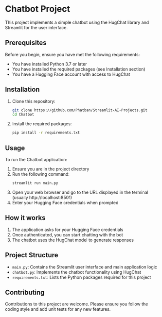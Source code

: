 # Chatbot Project

This project implements a simple chatbot using the HugChat library and Streamlit for the user interface.

## Prerequisites

Before you begin, ensure you have met the following requirements:
* You have installed Python 3.7 or later
* You have installed the required packages (see Installation section)
* You have a Hugging Face account with access to HugChat

## Installation

1. Clone this repository:
   ```bash
   git clone https://github.com/Phatban/Streamlit-AI-Projects.git
   cd Chatbot
2. Install the required packages:
   ```bash
   pip install -r requirements.txt

## Usage

To run the Chatbot application:

1. Ensure you are in the project directory
2. Run the following command:
   ```bash
   streamlit run main.py
3. Open your web browser and go to the URL displayed in the terminal (usually http://localhost:8501)
4. Enter your Hugging Face credentials when prompted

## How it works

1. The application asks for your Hugging Face credentials
2. Once authenticated, you can start chatting with the bot
3. The chatbot uses the HugChat model to generate responses

## Project Structure

- `main.py`: Contains the Streamlit user interface and main application logic
- `chatbot.py`: Implements the chatbot functionality using HugChat
- `requirements.txt`: Lists the Python packages required for this project

## Contributing

Contributions to this project are welcome. Please ensure you follow the coding style and add unit tests for any new features.
